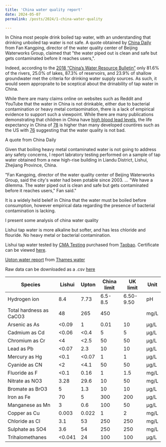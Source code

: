```yaml
---
title: 'China water quality report'
date: 2024-05-07
permalink: /posts/2024/1-china-water-quality

---
```


In China most people drink boiled tap water, with an understanding that drinking unboiled tap water is not safe. A quote obtained by [China Daily](https://www.chinadaily.com.cn/china/2007-07/03/content_908401.htm) from Fan Kangping, director of the water quality center of Beijing Waterworks Group, claimed that "the water piped out is clean and safe but gets contaminated before it reaches users,". 

Indeed, according to the [2018 “China’s Water Resource Bulletin”](https://www.ncbi.nlm.nih.gov/pmc/articles/PMC8430420/#b12)  only 81.6% of the rivers, 25.0% of lakes, 87.3% of reservoirs, and 23.9% of shallow groundwater met the criteria for drinking water supply sources. As such, it would seem appropraite to be sceptical about the drinability of tap water in China.

While there are many claims online on websites such as Reddit and YouTube that the water in China is not drinkable, either due to bacterial contamination or heavy metal contaomination, there is a lack of empirical evidence to support such a viewpoint. While there are many publications demonstrating that children in China have [high blood lead levels](https://doi.org/10.1016/j.envint.2019.105379), the life expectancy in China of [78](https://data.worldbank.org/indicator/SP.DYN.LE00.IN?locations=CN) is higher than many developed countires such as the US with [76](https://data.worldbank.org/indicator/SP.DYN.LE00.IN?locations=US) suggesting that the water quality is not bad.  






A quote from China Daily

Given that boiling heavy metal contaminated water is not going to address any safety concerns, I report labratory testing performed on a sample of tap water obtained from a new high-rise building in Liandu District, Lishui, Zhejiang Province, China.

"Fan Kangping, director of the water quality center of Beijing Waterworks Group, said the city's water had been potable since 2003. ... "We have a dilemma. The water piped out is clean and safe but gets contaminated before it reaches users," Fan said."

It is a widely held beleif in China that the water must be boiled before consumption, however empirical data regarding the presence of bacterial contamination is lacking. 

I present some analysis of china water quality

Lishui tap water is more alkaline but softer, and has less chloride and flouride. No heavy metal or bacterial contamination.

Lishui tap water tested by [CMA Testing](https://www.cmatesting.org/about-us/) purchased from [Taobao](https://m.tb.cn/h.g1fBQP5bFrkqMGl). Certificate can be viewed [here](https://github.com/chrisahart/chrisahart.github.io/blob/master/files/water_certificate_1.png).

[Upton water report](https://water-quality-api.prod.p.webapp.thameswater.co.uk/water-quality-api/Zone/NLE33) from [Thames water](https://www.thameswater.co.uk/)

Raw data can be downloaded as a .csv [here](https://github.com/chrisahart/chrisahart.github.io/blob/master/files/water_quality_csv.csv)

| Species                  | Lishui | Upton | China limit | UK limit | Unit |
|--------------------------|--------|-------|-------------|----------|------|
| Hydrogen ion             | 8.4    | 7.73  | 6.5-8.5     | 6.50-9.50| pH   |
| Total hardness as CaCO3  | 48     | 265   | 450         |          | mg/L |
| Arsenic as As            | <0.09  | 1     | 0.01        | 10       | μg/L |
| Cadmium as Cd            | <0.06  | <0.4  | 5           | 5        | μg/L |
| Chromium as Cr           | <4     | <2.5  | 50          | 50       | μg/L |
| Lead as Pb               | <0.07  | 2.3   | 10          | 10       | μg/L |
| Mercury as Hg            | <0.1   | <0.07 | 1           | 1        | μg/L |
| Cyanide as CN            | <2     | <4.1  | 50          | 50       | μg/L |
| Fluoride as F            | <0.1   | 0.16  | 1           | 1.5      | mg/L |
| Nitrate as NO3           | 3.28   | 29.6  | 10          | 50       | mg/L |
| Bromate as BrO3          | 5      | 1.3   | 10          | 10       | μg/L |
| Iron as Fe               | 70     | 5     | 300         | 200      | μg/L |
| Manganese as Mn          | 3      | 0.6   | 100         | 50       | μg/L |
| Copper as Cu             | 0.003  | 0.022 | 1           | 2        | mg/L |
| Chloride as Cl           | 3.1    | 53    | 250         | 250      | mg/L |
| Sulphate as SO4          | 3.6    | 54    | 250         | 250      | mg/L |
| Trihalomethanes          | <0.041 | 24    | 100         | 100      | μg/L |
